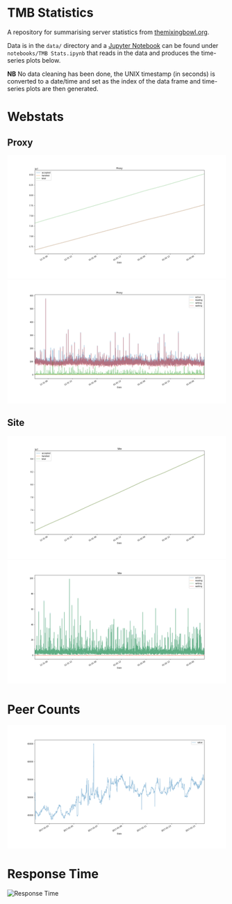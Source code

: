 # TMB Statistics

A repository for summarising server statistics from [themixingbowl.org](https://themixingbowl.org).

Data is in the `data/` directory and a [Jupyter Notebook](https://jupyter.org) can be found under `notebooks/TMB Stats.ipynb` 
that reads in the data and produces the time-series plots below.

**NB** No data cleaning has been done, the UNIX timestamp (in seconds) is converted to a date/time and set as the 
index of the data frame and time-series plots are then generated.

# Webstats

## Proxy

![Proxy : Requests](plots/webstats_proxy_requests.png)
![Proxy : Activity](plots/webstats_proxy_activity.png)

## Site

![Site : Requests](plots/webstats_site_requests.png)
![Site : Activity](plots/webstats_site_activity.png)

# Peer Counts
![Peer Counts](plots/peerscount.png)

# Response Time

![Response Time](plots/repsonsetime.png)
